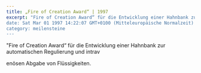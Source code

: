 ```yaml
---
title: „Fire of Creation Award“ | 1997
excerpt: "Fire of Creation Award“ für die Entwicklung einer Hahnbank zur automatischen Regulierung und intravenösen Abgabe von Flüssigkeiten.
date: Sat Mar 01 1997 14:22:07 GMT+0100 (Mitteleuropäische Normalzeit)
category: meilensteine
---
```


"Fire of Creation Award“ für die Entwicklung einer Hahnbank zur automatischen Regulierung und intrav

<!--more-->

enösen Abgabe von Flüssigkeiten.
